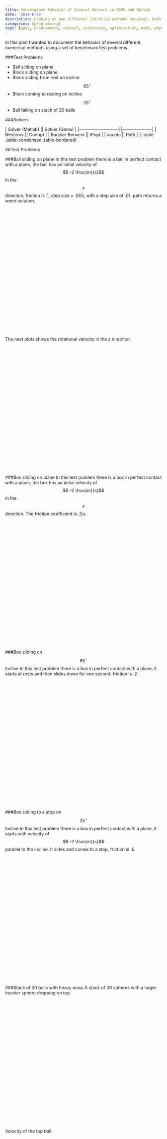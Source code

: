 ```yaml
---
title: Convergence Behavior of Several Solvers in GAMS and Matlab
date: '2014-6-05'
description: Looking at how different iterative methods converge, both in gams and in matlab
categories: [programming]
tags: [gams, programming, contact, constraint, optimization, math, physics]
---
```



In this post I wanted to document the behavior of several different numerical methods using a set of benchmark test problems. 

###Test Problems

 - Ball sliding on plane
 - Block sliding on plane
 - Block sliding from rest on incline $$65^\circ$$
 - Block coming to resting on incline $$25^\circ$$
 - Ball falling on stack of 20 balls

###Solvers

| Solver (Matlab)    || Solver (Gams) |
|--------------------||---------------|
| Nesterov           || Conopt        |
| Barzilai-Borwein   || IPopt         |
| Jacobi             || Path          |
{:.table .table-condensed .table-bordered}

##Test Problems

###Ball sliding on plane
In this test problem there is a ball in perfect contact with a plane, the ball has an initial velocity of $$ -2 \frac{m}{s}$$ in the $$x$$ direction. friction is .1, step size = .005, with a step size of .01, path returns a weird solution.

<script type="text/javascript">
$(function () {
        $('#ball_rolling_vx').highcharts({
        	chart: {zoomType: 'xy'},
            title: {
                text: 'Ball X Velocity',
                x: -20 //center
            },
            subtitle: {
                text: 'Chrono::Engine - Matlab Interface',
                x: -20
            },
            xAxis: {
            	title: {text: 'Time [s]'},
                categories: [0.01,0.02,0.03,0.04,0.05,0.06,0.07,0.08,0.09,0.1,0.11,0.12,0.13,0.14,0.15,0.16,0.17,0.18,0.19,0.2,0.21,0.22,0.23,0.24,0.25,0.26,0.27,0.28,0.29,0.3,0.31,0.32,0.33,0.34,0.35,0.36,0.37,0.38,0.39,0.4,0.41,0.42,0.43,0.44,0.45,0.46,0.47,0.48,0.49,0.5,0.51,0.52,0.53,0.54,0.55,0.56,0.57,0.58,0.59,0.6,0.61,0.62,0.63,0.64,0.65,0.66,0.67,0.68,0.69,0.7,0.71,0.72,0.73,0.74,0.75,0.76,0.77,0.78,0.79,0.8,0.81,0.82,0.83,0.84,0.85,0.86,0.87,0.88,0.89,0.9,0.91,0.92,0.93,0.94,0.95,0.96,0.97,0.98,0.99,1.0],
                labels:{
                step: 8, // this will show every second label
                maxStaggerLines: 1
            }
            },
            yAxis: {
                title: {text: 'Velocity [m/s]'},
                plotLines: [{
                    value: 0,
                    width: 1,
                    color: '#808080'
                }]
            },
            tooltip: {valueSuffix: 'm/s'},
            legend: {
                layout: 'horizontal',
                align: 'center',
                verticalAlign: 'bottom',
                borderWidth: 0
            },

            series: [{
                name: 'Nesterov',
                color: '#556270',
                marker : {enabled : true,radius : 3},
                data: [1.95669,1.94165,1.93149,1.92627,1.92604,1.9308,1.94051,1.89314,1.83882,1.81916,1.79959,1.77993,1.76027,1.74066,1.72106,1.70148,1.68188,1.66213,1.64261,1.62294,1.6033,1.58365,1.56413,1.54449,1.52481,1.50527,1.4856,1.46598,1.44634,1.42853,1.42852,1.42853,1.42853,1.42853,1.42853,1.42853,1.42853,1.42853,1.42853,1.42853,1.42854,1.42854,1.42854,1.42855,1.42855,1.42855,1.42854,1.42854,1.42854,1.42854,1.42854,1.42854,1.42854,1.42854,1.42854,1.42854,1.42854,1.42853,1.42854,1.42854,1.42854,1.42854,1.42854,1.42854,1.42854,1.42854,1.42854,1.42855,1.42855,1.42855,1.42855,1.42854,1.42855,1.42855,1.42855,1.42855,1.42854,1.42855,1.42854,1.42854,1.42853,1.42854,1.42853,1.42854,1.42854,1.42854,1.42854,1.42854,1.42854,1.42854,1.42854,1.42854,1.42854,1.42854,1.42854,1.42854,1.42854,1.42854,1.42854,1.42853
]
            }, {
            	name: 'Mosek',
                color: '#C7F464',
                marker : {enabled : true,radius : 3},
                data: [1.95669,1.94165,1.93148,1.92627,1.92604,1.9308,1.94051,1.89318,1.83883,1.81918,1.79959,1.77991,1.76029,1.74065,1.72104,1.70146,1.68188,1.66215,1.6426,1.62294,1.6033,1.58365,1.56413,1.54449,1.52479,1.50526,1.4856,1.46597,1.44633,1.42853,1.42852,1.42853,1.42853,1.42853,1.42853,1.42853,1.42853,1.42853,1.42853,1.42853,1.42854,1.42854,1.42854,1.42855,1.42855,1.42855,1.42854,1.42854,1.42854,1.42854,1.42854,1.42854,1.42854,1.42854,1.42854,1.42854,1.42854,1.42853,1.42854,1.42854,1.42854,1.42854,1.42854,1.42854,1.42854,1.42854,1.42854,1.42855,1.42855,1.42855,1.42854,1.42854,1.42855,1.42854,1.42854,1.42854,1.42854,1.42854,1.42854,1.42854,1.42853,1.42853,1.42853,1.42853,1.42854,1.42853,1.42853,1.42853,1.42854,1.42853,1.42853,1.42853,1.42853,1.42853,1.42853,1.42853,1.42854,1.42854,1.42854,1.42853]
            }, {
                name: 'Gurobi',
                color: '#4ECDC4',
                marker : {enabled : true,radius : 3},
                data: [1.95669,1.94164,1.93147,1.92624,1.92601,1.93076,1.94047,1.89408,1.83883,1.81899,1.79961,1.78002,1.76023,1.74073,1.72113,1.70148,1.68186,1.66217,1.6425,1.62292,1.60323,1.58379,1.56412,1.5444,1.52485,1.50534,1.48561,1.46603,1.44655,1.42852,1.42855,1.42855,1.42855,1.42855,1.42855,1.42854,1.42854,1.42855,1.42855,1.42855,1.42855,1.42855,1.42854,1.42855,1.42855,1.42855,1.42854,1.42855,1.42855,1.42855,1.42855,1.42855,1.42855,1.42855,1.42855,1.42855,1.42854,1.42854,1.42854,1.42855,1.42854,1.42854,1.42855,1.42854,1.42855,1.42855,1.42855,1.42856,1.42856,1.42856,1.42856,1.42856,1.42856,1.42856,1.42856,1.42856,1.42856,1.42857,1.42856,1.42857,1.42856,1.42856,1.42857,1.42857,1.42856,1.42856,1.42857,1.42856,1.42857,1.42857,1.42857,1.42857,1.42857,1.42857,1.42857,1.42857,1.42857,1.42857,1.42858,1.42858]
            }, {
                name: 'Conopt',
                color: '#FF6B6B',
                marker : {enabled : true,radius : 3},
                data: [1.95669,1.94158,1.93135,1.92607,1.92576,1.93046,1.9401,1.95462,1.82475,1.82351,1.82753,1.76503,1.7634,1.76728,1.69851,1.69369,1.69453,1.70105,1.65489,1.61861,1.62062,1.58876,1.56145,1.53071,1.52934,1.51228,1.49074,1.46817,1.4451,1.42861,1.42861,1.42861,1.4286,1.42861,1.42861,1.42861,1.4286,1.4286,1.4286,1.4286,1.4286,1.4286,1.42859,1.4286,1.4286,1.4286,1.4286,1.42859,1.42859,1.42859,1.42859,1.42859,1.42859,1.42859,1.42859,1.42859,1.4286,1.4286,1.4286,1.4286,1.4286,1.4286,1.4286,1.4286,1.4286,1.42861,1.42861,1.42861,1.42861,1.42861,1.42861,1.42861,1.4286,1.4286,1.4286,1.42859,1.42859,1.42858,1.42858,1.42859,1.42858,1.42858,1.42858,1.42858,1.42858,1.42859,1.42859,1.42859,1.42859,1.4286,1.4286,1.42859,1.42859,1.42859,1.42859,1.42859,1.4286,1.4286,1.4286,1.42861]
            }, {
              name: 'Ipopt',
                color: '#ECD078',
                marker : {enabled : true,radius : 3},
                data: [1.95669,1.94161,1.93141,1.92615,1.92588,1.9306,1.94027,1.95483,1.82481,1.82352,1.8275,1.76585,1.7645,1.7686,1.71513,1.71648,1.6766,1.67822,1.64138,1.61146,1.61102,1.57868,1.55958,1.54201,1.51988,1.50656,1.48704,1.46746,1.44554,1.42858,1.42859,1.42859,1.42859,1.42859,1.42859,1.42859,1.42859,1.42859,1.42859,1.42859,1.42859,1.42859,1.42859,1.42859,1.42859,1.42859,1.42859,1.42859,1.42859,1.42859,1.42859,1.42859,1.42859,1.42859,1.42859,1.4286,1.42859,1.42859,1.4286,1.4286,1.4286,1.4286,1.42861,1.42861,1.4286,1.42861,1.42861,1.42862,1.42862,1.42861,1.42862,1.42862,1.42861,1.42861,1.4286,1.4286,1.4286,1.4286,1.4286,1.4286,1.4286,1.4286,1.42861,1.42861,1.42861,1.42861,1.42861,1.4286,1.42861,1.42861,1.42861,1.42861,1.42861,1.4286,1.4286,1.4286,1.4286,1.4286,1.4286,1.4286]
            }, {
                name: 'Path',
                color: '#FFFFFF',
                marker : {enabled : true,radius : 3},
                data: [1.95669,1.94165,1.93147,1.92624,1.92601,1.93076,1.94047,1.89308,1.83882,1.81913,1.79951,1.77991,1.76021,1.74059,1.72097,1.70138,1.68185,1.66214,1.64249,1.62285,1.60324,1.58367,1.56402,1.54442,1.52483,1.5052,1.48552,1.46594,1.4463,1.42853,1.42853,1.42853,1.42852,1.42853,1.42853,1.42853,1.42853,1.42854,1.42854,1.42853,1.42853,1.42853,1.42854,1.42854,1.42854,1.42855,1.42855,1.42855,1.42855,1.42855,1.42856,1.42856,1.42856,1.42855,1.42855,1.42855,1.42855,1.42855,1.42855,1.42856,1.42856,1.42856,1.42856,1.42856,1.42856,1.42856,1.42856,1.42856,1.42856,1.42855,1.42855,1.42855,1.42855,1.42855,1.42855,1.42855,1.42855,1.42855,1.42855,1.42855,1.42855,1.42855,1.42856,1.42856,1.42856,1.42855,1.42855,1.42855,1.42855,1.42855,1.42855,1.42855,1.42855,1.42854,1.42854,1.42854,1.42854,1.42854,1.42854,1.42855]
            }

            ]
        });
    });
</script>
<div id="ball_rolling_vx" style="min-width: 310px; height: 400px; margin: 0 auto"></div>


The next plots shows the rotational velocity in the z direction

<script type="text/javascript">
$(function () {
        $('#ball_rolling_wz').highcharts({
        	chart: {zoomType: 'xy'},
            title: {
                text: 'Ball Rotational Velocity',
                x: -20 //center
            },
            subtitle: {
                text: 'Chrono::Engine - Matlab Interface',
                x: -20
            },
            xAxis: {
            	title: {text: 'Time [s]'},
                categories: [0.01,0.02,0.03,0.04,0.05,0.06,0.07,0.08,0.09,0.1,0.11,0.12,0.13,0.14,0.15,0.16,0.17,0.18,0.19,0.2,0.21,0.22,0.23,0.24,0.25,0.26,0.27,0.28,0.29,0.3,0.31,0.32,0.33,0.34,0.35,0.36,0.37,0.38,0.39,0.4,0.41,0.42,0.43,0.44,0.45,0.46,0.47,0.48,0.49,0.5,0.51,0.52,0.53,0.54,0.55,0.56,0.57,0.58,0.59,0.6,0.61,0.62,0.63,0.64,0.65,0.66,0.67,0.68,0.69,0.7,0.71,0.72,0.73,0.74,0.75,0.76,0.77,0.78,0.79,0.8,0.81,0.82,0.83,0.84,0.85,0.86,0.87,0.88,0.89,0.9,0.91,0.92,0.93,0.94,0.95,0.96,0.97,0.98,0.99,1.0],
                labels:{
                step: 4, // this will show every second label
                maxStaggerLines: 1
            }
            },
            yAxis: {
                title: {text: 'Velocity [m/s]'},
                plotLines: [{
                    value: 0,
                    width: 1,
                    color: '#808080'
                }]
            },
            tooltip: {valueSuffix: 'm/s'},
            legend: {
                layout: 'horizontal',
                align: 'center',
                verticalAlign: 'bottom',
                borderWidth: 0
            },

            series: [{
                name: 'Nesterov',
                color: '#556270',
                marker : {enabled : true,radius : 3},
                data: [0.186195,0.186195,0.186195,0.186195,0.186195,0.186195,0.186195,0.281601,0.40286,0.452013,0.500924,0.550066,0.599215,0.648232,0.697224,0.746184,0.795191,0.844568,0.893361,0.942563,0.991652,1.04077,1.08957,1.13864,1.18786,1.23669,1.28587,1.3349,1.38399,1.42853,1.42852,1.42853,1.42853,1.42853,1.42853,1.42853,1.42853,1.42853,1.42853,1.42853,1.42854,1.42854,1.42854,1.42855,1.42855,1.42855,1.42854,1.42854,1.42854,1.42854,1.42854,1.42854,1.42854,1.42854,1.42854,1.42854,1.42854,1.42853,1.42854,1.42854,1.42854,1.42854,1.42854,1.42854,1.42854,1.42854,1.42854,1.42855,1.42855,1.42855,1.42855,1.42854,1.42855,1.42855,1.42855,1.42855,1.42854,1.42855,1.42854,1.42854,1.42853,1.42854,1.42853,1.42854,1.42854,1.42854,1.42854,1.42854,1.42854,1.42854,1.42854,1.42854,1.42854,1.42854,1.42854,1.42854,1.42854,1.42854,1.42854,1.42853]
            }, {
            	name: 'Mosek',
                color: '#C7F464',
                marker : {enabled : true,radius : 3},
                data: [0.186198,0.186198,0.186198,0.186198,0.186198,0.186198,0.186198,0.281527,0.402852,0.451961,0.500929,0.550123,0.599147,0.648247,0.697273,0.746227,0.795192,0.844527,0.893383,0.942564,0.991653,1.04077,1.08957,1.13864,1.1879,1.23672,1.28587,1.33492,1.38401,1.42852,1.42852,1.42853,1.42853,1.42853,1.42853,1.42853,1.42853,1.42853,1.42853,1.42853,1.42854,1.42854,1.42854,1.42855,1.42855,1.42855,1.42854,1.42854,1.42854,1.42854,1.42854,1.42854,1.42854,1.42854,1.42854,1.42854,1.42854,1.42853,1.42854,1.42854,1.42854,1.42854,1.42854,1.42854,1.42854,1.42854,1.42854,1.42855,1.42855,1.42855,1.42854,1.42854,1.42855,1.42854,1.42854,1.42854,1.42854,1.42854,1.42854,1.42854,1.42853,1.42853,1.42853,1.42853,1.42854,1.42853,1.42853,1.42853,1.42854,1.42853,1.42853,1.42853,1.42853,1.42853,1.42853,1.42853,1.42854,1.42854,1.42854,1.42853]
            }, {
                name: 'Gurobi',
                color: '#4ECDC4',
                marker : {enabled : true,radius : 3},
                data: [0.186254,0.186265,0.186265,0.186265,0.186265,0.186265,0.186266,0.279966,0.402934,0.452501,0.50095,0.549932,0.599397,0.648141,0.697117,0.746257,0.795315,0.844555,0.893702,0.942672,0.991902,1.0405,1.08968,1.13896,1.18785,1.23661,1.28594,1.33491,1.3836,1.42865,1.42855,1.42855,1.42855,1.42855,1.42855,1.42854,1.42854,1.42855,1.42855,1.42855,1.42855,1.42855,1.42854,1.42855,1.42855,1.42855,1.42854,1.42855,1.42855,1.42855,1.42855,1.42855,1.42855,1.42855,1.42855,1.42855,1.42854,1.42854,1.42854,1.42855,1.42854,1.42854,1.42855,1.42855,1.42855,1.42855,1.42855,1.42856,1.42856,1.42856,1.42856,1.42857,1.42856,1.42856,1.42856,1.42856,1.42856,1.42856,1.42856,1.42857,1.42856,1.42856,1.42857,1.42856,1.42856,1.42856,1.42856,1.42856,1.42857,1.42857,1.42857,1.42857,1.42857,1.42857,1.42857,1.42857,1.42857,1.42857,1.42858,1.42858]
            }, {
                name: 'Conopt',
                color: '#FF6B6B',
                marker : {enabled : true,radius : 3},
                data: [0.186195,0.186371,0.186523,0.186699,0.186891,0.18705,0.187242,0.187434,0.441866,0.441915,0.441976,0.591866,0.592023,0.59205,0.766674,0.766723,0.766804,0.766853,0.865863,0.953844,0.953901,1.02901,1.09654,1.17724,1.17742,1.22075,1.27409,1.32997,1.38738,1.42861,1.42861,1.42861,1.4286,1.42861,1.42861,1.42861,1.4286,1.4286,1.4286,1.4286,1.4286,1.4286,1.42859,1.4286,1.4286,1.4286,1.4286,1.42859,1.42859,1.42859,1.42859,1.42859,1.42859,1.42859,1.42859,1.42859,1.4286,1.4286,1.4286,1.4286,1.4286,1.4286,1.4286,1.4286,1.4286,1.42861,1.42861,1.42861,1.42861,1.42861,1.42861,1.42861,1.4286,1.4286,1.4286,1.42859,1.42859,1.42858,1.42858,1.42859,1.42858,1.42858,1.42858,1.42858,1.42858,1.42859,1.42859,1.42859,1.42859,1.4286,1.4286,1.42859,1.42859,1.42859,1.42859,1.42859,1.4286,1.4286,1.4286,1.42861]
            }, {
              name: 'Ipopt',
                color: '#ECD078',
                marker : {enabled : true,radius : 3},
                data: [0.186195,0.186295,0.186395,0.186495,0.186595,0.186695,0.186795,0.186895,0.441568,0.441668,0.441768,0.589136,0.589236,0.589336,0.712654,0.712754,0.808824,0.808924,0.896545,0.973712,0.973812,1.05359,1.10129,1.14505,1.20062,1.23379,1.28261,1.33156,1.38621,1.42858,1.42859,1.42859,1.42859,1.42859,1.42859,1.42859,1.42859,1.42859,1.42859,1.42859,1.42859,1.42859,1.42859,1.42859,1.42859,1.42859,1.42859,1.42859,1.42859,1.42859,1.42859,1.42859,1.42859,1.42859,1.42859,1.4286,1.42859,1.42859,1.4286,1.4286,1.4286,1.4286,1.42861,1.42861,1.4286,1.42861,1.42861,1.42862,1.42862,1.42861,1.42862,1.42862,1.42861,1.42861,1.4286,1.4286,1.4286,1.4286,1.4286,1.4286,1.4286,1.4286,1.42861,1.42861,1.42861,1.42861,1.42861,1.4286,1.42861,1.42861,1.42861,1.42861,1.42861,1.4286,1.4286,1.4286,1.4286,1.4286,1.4286,1.4286]
            }, {
                name: 'Path',
                color: '#FFFFFF',
                marker : {enabled : true,radius : 3},
                data: [0.186195,0.186215,0.186233,0.18625,0.186267,0.186284,0.186302,0.281728,0.402864,0.452077,0.501135,0.550151,0.599364,0.648426,0.697466,0.746446,0.795277,0.844532,0.893632,0.942743,0.991784,1.04071,1.08985,1.13882,1.18779,1.23687,1.28605,1.33502,1.3841,1.42853,1.42853,1.42853,1.42852,1.42853,1.42853,1.42853,1.42853,1.42854,1.42854,1.42853,1.42853,1.42853,1.42854,1.42854,1.42854,1.42855,1.42855,1.42855,1.42855,1.42855,1.42856,1.42856,1.42856,1.42855,1.42855,1.42855,1.42855,1.42855,1.42855,1.42856,1.42856,1.42856,1.42856,1.42856,1.42856,1.42856,1.42856,1.42856,1.42856,1.42855,1.42855,1.42855,1.42855,1.42855,1.42855,1.42855,1.42855,1.42855,1.42855,1.42855,1.42855,1.42855,1.42856,1.42856,1.42856,1.42855,1.42855,1.42855,1.42855,1.42855,1.42855,1.42855,1.42855,1.42854,1.42854,1.42854,1.42854,1.42854,1.42854,1.42855]
            }

            ]
        });
    });
</script>
<div id="ball_rolling_wz" style="min-width: 310px; height: 400px; margin: 0 auto"></div>


###Box sliding on plane
In this test problem there is a box in perfect contact with a plane, the box has an initial velocity of $$ -2 \frac{m}{s}$$ in the $$x$$ direction. The friction coefficient is .3;s



<script type="text/javascript">
$(function () {
        $('#block_sliding_vx').highcharts({
        	chart: {zoomType: 'xy'},
            title: {
                text: 'Block X Velocity',
                x: -20 //center
            },
            subtitle: {
                text: 'Chrono::Engine - Matlab Interface',
                x: -20
            },
            xAxis: {
            	title: {text: 'Time [s]'},
                categories: [0.01,0.015,0.02,0.025,0.03,0.035,0.04,0.045,0.05,0.055,0.06,0.065,0.07,0.075,0.08,0.085,0.09,0.095,0.1,0.105,0.11,0.115,0.12,0.125,0.13,0.135,0.14,0.145,0.15,0.155,0.16,0.165,0.17,0.175,0.18,0.185,0.19,0.195,0.2,0.205,0.21,0.215,0.22,0.225,0.23,0.235,0.24,0.245,0.25,0.255,0.26,0.265,0.27,0.275,0.28,0.285,0.29,0.295,0.3,0.305,0.31,0.315,0.32,0.325,0.33,0.335,0.34,0.345,0.35,0.355,0.36,0.365,0.37,0.375,0.38,0.385,0.39,0.395,0.4,0.405,0.41,0.415,0.42,0.425,0.43,0.435,0.44,0.445,0.45,0.455,0.46,0.465,0.47,0.475,0.48,0.485,0.49,0.495,0.5,0.505,0.51,0.515,0.52,0.525,0.53,0.535,0.54,0.545,0.55,0.555,0.56,0.565,0.57,0.575,0.58,0.585,0.59,0.595,0.6,0.605,0.61,0.615,0.62,0.625,0.63,0.635,0.64,0.645,0.65,0.655,0.66,0.665,0.67,0.675,0.68,0.685,0.69,0.695,0.7,0.705,0.71,0.715,0.72,0.725,0.73,0.735,0.74,0.745,0.75,0.755,0.76,0.765,0.77,0.775,0.78,0.785,0.79,0.795,0.8,0.805,0.81,0.815,0.82,0.825,0.83,0.835,0.84,0.845,0.85,0.855,0.86,0.865,0.87,0.875,0.88,0.885,0.89,0.895,0.9,0.905,0.91,0.915,0.92,0.925,0.93,0.935,0.94,0.945,0.95,0.955,0.96,0.965,0.97,0.975,0.98,0.985,0.99,0.995,1],
                labels:{
                step: 4, // this will show every second label
                maxStaggerLines: 1
            }
            },
            yAxis: {
                title: {text: 'Velocity [m/s]'},
                plotLines: [{
                    value: 0,
                    width: 1,
                    color: '#808080'
                }]
            },
            tooltip: {valueSuffix: 'm/s'},
            legend: {
                layout: 'horizontal',
                align: 'center',
                verticalAlign: 'bottom',
                borderWidth: 0
            },

            series: [{
                name: 'Nesterov',
                color: '#556270',
                marker : {enabled : true,radius : 3},
                data: [1.90861,1.88276,1.86174,1.84569,1.83476,1.82903,1.82855,1.83333,1.84333,1.85846,1.87859,1.82997,1.64016,1.61072,1.58128,1.55187,1.52243,1.493,1.46357,1.43413,1.40471,1.37529,1.34584,1.31642,1.28699,1.25755,1.22812,1.19869,1.16928,1.13984,1.11041,1.08098,1.05155,1.02212,0.992697,0.963256,0.933828,0.9044,0.874959,0.845545,0.816104,0.786676,0.757248,0.72782,0.698379,0.668951,0.639524,0.610096,0.580668,0.551241,0.521813,0.492385,0.462944,0.433517,0.404089,0.374662,0.345235,0.315807,0.286367,0.25694,0.227513,0.198087,0.168661,0.139236,0.109813,0.0803796,0.0509693,0.0216067,2.23518e-05,2.89139e-12,7.07559e-11,2.89126e-12,1.62507e-10,1.77703e-12,1.49145e-12,1.45887e-11,2.95799e-12,4.21224e-10,9.99512e-11,1.23636e-11,4.38615e-11,1.33186e-12,2.8915e-12,2.63523e-10,4.1536e-10,7.89612e-11,4.99853e-11,1.16566e-11,1.46924e-12,2.16785e-13,2.17611e-11,2.89889e-12,2.2025e-11,6.56301e-11,1.90103e-10,6.32654e-11,4.59225e-12,8.54003e-11,2.89711e-12,7.89699e-11]
            }, {
            	name: 'Mosek',
                color: '#C7F464',
                marker : {enabled : true,radius : 3},
                data: [1.90861,1.88276,1.86174,1.84569,1.83476,1.82903,1.82855,1.83333,1.84333,1.85846,1.87859,1.83,1.64015,1.61072,1.58128,1.55186,1.52242,1.49299,1.46356,1.43414,1.40469,1.37528,1.34584,1.31643,1.28698,1.25757,1.22814,1.1987,1.16926,1.13985,1.11041,1.08097,1.05155,1.02212,0.992694,0.963255,0.933827,0.9044,0.874972,0.845531,0.816103,0.786675,0.757247,0.72782,0.698392,0.668951,0.639536,0.610095,0.580668,0.55124,0.521811,0.492371,0.462956,0.433516,0.404088,0.374661,0.345234,0.315793,0.286379,0.256939,0.227512,0.198086,0.16866,0.139222,0.109799,0.0803787,0.0509684,0.0216059,2.18897e-05,9.32475e-07,9.32475e-07,9.32475e-07,9.32475e-07,9.32475e-07,2.14113e-05,9.32476e-07,9.32475e-07,9.32475e-07,9.32475e-07,9.32475e-07,2.14113e-05,9.32475e-07,9.32475e-07,9.32475e-07,9.32475e-07,9.32475e-07,2.14113e-05,9.32476e-07,9.32475e-07,9.32475e-07,9.32475e-07,9.32475e-07,2.14113e-05,9.32475e-07,9.32475e-07,9.32475e-07,9.32475e-07,9.32475e-07,2.14113e-05,9.32476e-07]
            }, {
                name: 'Gurobi',
                color: '#4ECDC4',
                marker : {enabled : true,radius : 3},
                data: [1.90861,1.88276,1.86173,1.84568,1.83474,1.82901,1.82852,1.8333,1.84329,1.85841,1.87854,1.83082,1.64021,1.61071,1.5813,1.55177,1.52233,1.493,1.46357,1.43399,1.4049,1.37522,1.34577,1.31635,1.28694,1.25754,1.22813,1.19858,1.16921,1.13983,1.11049,1.081,1.05159,1.02211,0.992697,0.963255,0.93373,0.904276,0.874941,0.845445,0.816025,0.78672,0.757351,0.727818,0.698309,0.668869,0.639498,0.609798,0.580672,0.551201,0.522001,0.492445,0.462878,0.4335,0.404172,0.374665,0.34541,0.315733,0.286287,0.257134,0.2275,0.19822,0.168669,0.139124,0.1099,0.0804152,0.0510491,0.0215651,0.000863228,0.00010286,1.94629e-05,9.63242e-05,0.000100661,0.000180573,0.000148283,4.94951e-05,0.000504928,0.00010097,0.000156107,7.07033e-06,0.000178741,4.80411e-05,0.00026469,0.000253378,0.000244192,0.000232651,0.000208024,7.69623e-05,1.54418e-05,4.0568e-05,0.00015176,6.08057e-05,8.98349e-05,0.000570834,0.000175047,7.11656e-05,0.000274394,0.000258677,0.000249012,0.000239309]
            }, {
                name: 'Conopt',
                color: '#FF6B6B',
                marker : {enabled : true,radius : 3},
                data: [1.90861,1.88248,1.86116,1.84482,1.83359,1.82757,1.8268,1.83129,1.841,1.85586,1.87574,1.82622,1.58284,1.57083,1.5649,1.54765,1.5506,1.55972,1.50416,1.43161,1.41564,1.36526,1.34688,1.35184,1.23385,1.21962,1.21317,1.21463,1.22398,1.23607,1.05974,1.04106,1.0314,1.03103,1.03995,1.03975,0.898383,0.880838,0.873953,0.878043,0.883369,0.76541,0.758947,0.756174,0.747537,0.650291,0.642009,0.648629,0.587917,0.537723,0.531523,0.535717,0.474954,0.443576,0.405252,0.372746,0.342881,0.310019,0.30608,0.271202,0.235448,0.196905,0.177537,0.146254,0.115513,0.0810194,0.055704,0.0263339,0.00121444,7.22087e-10,8.89244e-10,1.15153e-09,1.27235e-09,1.13224e-09,1.06974e-09,1.00416e-09,1.09174e-09,1.18698e-09,1.26978e-09,1.30233e-09,1.34938e-09,1.38269e-09,1.23092e-09,1.29953e-09,9.29564e-10,8.61642e-10,7.31567e-10,7.20501e-10,8.0114e-10,6.27894e-10,6.92291e-10,5.97745e-10,6.43386e-10,5.71092e-10,6.04624e-10,7.03397e-10,7.97476e-10,6.49695e-10,7.53769e-10,6.20976e-10]
            }, {
              name: 'Ipopt',
                color: '#ECD078',
                marker : {enabled : true,radius : 3},
                data: [1.90861,1.88261,1.86142,1.84522,1.83412,1.82823,1.82759,1.83222,1.84206,1.85704,1.87704,1.85197,1.62084,1.59696,1.57801,1.54785,1.53561,1.493,1.45423,1.43598,1.39256,1.359,1.35917,1.27035,1.25957,1.25638,1.2428,1.25114,1.13937,1.13496,1.1247,1.08125,1.04681,1.01882,0.98569,0.967778,0.942616,0.898866,0.875421,0.84322,0.813681,0.775261,0.745864,0.726801,0.675086,0.6642,0.631915,0.591608,0.579096,0.529795,0.527936,0.478703,0.447779,0.430225,0.395751,0.371853,0.329867,0.308426,0.275703,0.24619,0.218881,0.188271,0.16759,0.131249,0.102032,0.0726137,0.0431937,0.0139053,5.21321e-09,5.21321e-09,5.21321e-09,5.21321e-09,5.21321e-09,5.21321e-09,5.21321e-09,5.21321e-09,5.21321e-09,5.21321e-09,5.21321e-09,5.21321e-09,5.21321e-09,5.21321e-09,5.21321e-09,5.21321e-09,5.21321e-09,5.21321e-09,5.21321e-09,5.21321e-09,5.21321e-09,5.21321e-09,5.21321e-09,5.21321e-09,5.21321e-09,5.21321e-09,5.21321e-09,5.21321e-09,5.21321e-09,5.21321e-09,5.21321e-09,5.21321e-09]
            }, {
  				name: 'Path',
                color: '#FFFFFF',
                marker : {enabled : true,radius : 3},
                data: [1.90861,1.88273,1.86166,1.84559,1.83462,1.82886,1.82835,1.8331,1.84307,1.85818,1.87828,1.82314,1.6398,1.61037,1.58092,1.55149,1.52205,1.49262,1.46317,1.43374,1.4043,1.37487,1.34544,1.316,1.28656,1.25715,1.22772,1.19828,1.16884,1.1394,1.10997,1.08054,1.05111,1.02167,0.992227,0.962808,0.933377,0.904166,0.874746,0.845316,0.815881,0.786437,0.757007,0.727573,0.698155,0.66871,0.639278,0.609832,0.580415,0.550971,0.521539,0.49211,0.462675,0.433246,0.403823,0.374393,0.344959,0.315529,0.286087,0.256648,0.227218,0.197803,0.168362,0.138933,0.0705143,0.0157227,8.00296e-11,3.86875e-10,6.95631e-10,1.00441e-09,1.31305e-09,1.62147e-09,1.92963e-09,2.23746e-09,2.54485e-09,2.8518e-09,3.15824e-09,3.4641e-09,3.76935e-09,4.0739e-09,4.37773e-09,4.68077e-09,4.98297e-09,5.28428e-09,5.58463e-09,5.884e-09,6.18229e-09,6.47948e-09,6.77548e-09,7.07027e-09,7.3638e-09,7.65599e-09,7.94677e-09,8.23612e-09,8.52403e-09,8.81038e-09,9.09514e-09,9.37828e-09,9.65973e-09,9.93942e-09]
            }

            ]
        });
    });
</script>
<div id="block_sliding_vx" style="min-width: 310px; height: 400px; margin: 0 auto"></div>


###Box sliding on $$65^\circ$$ Incline
In this test problem there is a box in perfect contact with a plane, it starts at rests and then slides down for one second. friction is .2



<script type="text/javascript">
$(function () {
        $('#block_65inlcine_vx').highcharts({
        	chart: {zoomType: 'xy'},
            title: {
                text: 'Block Velocity Magnitude',
                x: -20 //center
            },
            subtitle: {
                text: 'Chrono::Engine - Matlab Interface',
                x: -20
            },
            xAxis: {
            	title: {text: 'Time [s]'},
                categories: [0.01,0.02,0.03,0.04,0.05,0.06,0.07,0.08,0.09,0.1,0.11,0.12,0.13,0.14,0.15,0.16,0.17,0.18,0.19,0.2,0.21,0.22,0.23,0.24,0.25,0.26,0.27,0.28,0.29,0.3,0.31,0.32,0.33,0.34,0.35,0.36,0.37,0.38,0.39,0.4,0.41,0.42,0.43,0.44,0.45,0.46,0.47,0.48,0.49,0.5,0.51,0.52,0.53,0.54,0.55,0.56,0.57,0.58,0.59,0.6,0.61,0.62,0.63,0.64,0.65,0.66,0.67,0.68,0.69,0.7,0.71,0.72,0.73,0.74,0.75,0.76,0.77,0.78,0.79,0.8,0.81,0.82,0.83,0.84,0.85,0.86,0.87,0.88,0.89,0.9,0.91,0.92,0.93,0.94,0.95,0.96,0.97,0.98,0.99,1],
                labels:{
                step: 4, // this will show every second label
                maxStaggerLines: 1
            }
            },
            yAxis: {
                title: {text: 'Velocity [m/s]'},
                plotLines: [{
                    value: 0,
                    width: 1,
                    color: '#808080'
                }]
            },
            tooltip: {valueSuffix: 'm/s'},
            legend: {
                layout: 'horizontal',
                align: 'center',
                verticalAlign: 'bottom',
                borderWidth: 0
            },

            series: [{
                name: 'Nesterov',
                color: '#556270',
                marker : {enabled : true,radius : 3},
                data: [0.0197629,0.100052,0.180612,0.26122,0.34184,0.422455,0.503074,0.583685,0.664311,0.744903,0.825535,0.906156,0.986765,1.06738,1.148,1.22861,1.3092,1.38985,1.47045,1.55109,1.6317,1.71232,1.79292,1.87355,1.95416,2.03479,2.11538,2.19602,2.27664,2.35725,2.43787,2.51847,2.59909,2.67969,2.76034,2.84094,2.92157,3.00218,3.0828,3.16341,3.24404,3.32464,3.40526,3.48588,3.5665,3.64712,3.72774,3.80834,3.88896,3.96958,4.05021,4.13081,4.21143,4.29206,4.37266,4.45328,4.53392,4.61451,4.69514,4.77574,4.85624,4.93727,5.01759,5.09808,5.17868,5.25934,5.34022,5.42042,5.50083,5.58185,5.66293,5.74337,5.82382,5.90454,5.98474,6.06516,6.14615,6.22722,6.3077,6.38829,6.46875,6.54949,6.62967,6.7101,6.79112,6.87217,6.95263,7.03303,7.11352,7.19442,7.27462,7.35506,7.43604,7.51713,7.59732,7.67657,7.75877,7.83939,7.92003,8.00065]
            }, {
            	name: 'Mosek',
                color: '#C7F464',
                marker : {enabled : true,radius : 3},
                data: [0.0197631,0.100052,0.180623,0.261227,0.34183,0.422449,0.503061,0.583676,0.6643,0.744922,0.82552,0.906133,0.986754,1.06737,1.148,1.22861,1.30924,1.38986,1.47046,1.55108,1.63169,1.71232,1.79293,1.87356,1.95415,2.03478,2.11538,2.19601,2.27662,2.35725,2.43786,2.51848,2.59911,2.67971,2.76032,2.84095,2.92157,3.00217,3.08278,3.16341,3.24402,3.32466,3.40526,3.48588,3.56649,3.64711,3.72774,3.80833,3.88898,3.96958,4.05021,4.13083,4.21143,4.29205,4.37267,4.45329,4.5339,4.61452,4.69513,4.77575,4.85622,4.93728,5.01757,5.09805,5.17867,5.2593,5.33992,5.42056,5.50148,5.58166,5.6621,5.74311,5.82349,5.90474,5.98523,6.0658,6.14627,6.22675,6.30764,6.38784,6.46823,6.54925,6.63033,6.71081,6.79123,6.87197,6.95214,7.03256,7.11356,7.19464,7.27512,7.35554,7.43628,7.51649,7.5969,7.67787,7.75894,7.83944,7.91986,8.00061]
            }, {
                name: 'Gurobi',
                color: '#4ECDC4',
                marker : {enabled : true,radius : 3},
                data: [0.0197637,0.100055,0.180503,0.261335,0.341853,0.422473,0.503064,0.583653,0.664274,0.744853,0.825512,0.90626,0.986768,1.06737,1.14798,1.22858,1.30926,1.38986,1.47049,1.55106,1.63171,1.71224,1.79299,1.87345,1.95403,2.03468,2.11538,2.19593,2.27661,2.35724,2.43797,2.51847,2.59916,2.67973,2.76026,2.84103,2.92155,3.00218,3.08264,3.16337,3.24402,3.32459,3.40528,3.48589,3.56647,3.64713,3.72773,3.80839,3.88896,3.96968,4.05021,4.13084,4.21154,4.29199,4.37273,4.45321,4.53384,4.61446,4.69511,4.77572,4.85526,4.93651,5.01755,5.09796,5.17922,5.25965,5.34021,5.42088,5.5015,5.5839,5.6629,5.74286,5.82404,5.90618,5.98525,6.06583,6.14667,6.22569,6.30612,6.39047,6.4706,6.5497,6.62872,6.70893,6.79029,6.87225,6.95253,7.03259,7.11409,7.19432,7.27445,7.35591,7.43617,7.51626,7.59774,7.67807,7.75813,7.83966,7.9199,7.99988]
            }, {
                name: 'Conopt',
                color: '#FF6B6B',
                marker : {enabled : true,radius : 3},
                data: [0.0197628,0.098891,0.180265,0.258036,0.346219,0.417835,0.505796,0.572586,0.656546,0.743892,0.833643,0.911504,0.969557,1.05447,1.14155,1.23015,1.32019,1.40304,1.47523,1.53241,1.6094,1.6955,1.78284,1.86181,1.9499,2.03901,2.10678,2.19544,2.27252,2.35953,2.44717,2.52819,2.60537,2.69489,2.76092,2.82678,2.89638,2.98357,3.06613,3.14437,3.23214,3.31392,3.39982,3.48844,3.5764,3.64582,3.73464,3.82268,3.90476,3.98181,4.0713,4.13684,4.20904,4.2806,4.36892,4.45571,4.53382,4.62251,4.71156,4.78625,4.85723,4.94606,5.03512,5.08778,5.1757,5.23155,5.31849,5.40537,5.45701,5.54302,5.62944,5.71623,5.80339,5.89089,5.9534,6.04031,6.1276,6.19971,6.28694,6.37449,6.46229,6.55042,6.61412,6.70189,6.78988,6.87813,6.96663,7.05541,7.11188,7.20026,7.28888,7.37774,7.42679,7.51484,7.60315,7.6918,7.78067,7.86971,7.959,8.0485]
            }, {
              name: 'Ipopt',
                color: '#ECD078',
                marker : {enabled : true,radius : 3},
                data: [0.0197626,0.102193,0.17889,0.257323,0.344124,0.416696,0.503575,0.59391,0.659042,0.747286,0.833402,0.900456,0.983966,1.06521,1.14812,1.2188,1.30661,1.38726,1.46795,1.54316,1.6245,1.71306,1.78916,1.86721,1.94089,2.02882,2.10511,2.17785,2.26536,2.35369,2.43184,2.5207,2.59734,2.68655,2.77635,2.86668,2.87854,2.96379,3.0498,3.13652,3.22387,3.30357,3.39149,3.47994,3.56888,3.65829,3.7384,3.82819,3.91838,4.00893,4.06678,4.13975,4.19536,4.28382,4.36187,4.42789,4.50184,4.58952,4.67763,4.75475,4.83116,4.9081,4.99605,5.06893,5.15694,5.24531,5.33401,5.4102,5.49906,5.58822,5.67767,5.74489,5.83418,5.90356,5.99276,6.08223,6.17196,6.26193,6.30463,6.35085,6.41416,6.48681,6.56058,6.64724,6.73419,6.82145,6.90899,6.97915,7.0666,7.15432,7.2423,7.33054,7.41902,7.50775,7.5676,7.65596,7.74456,7.83338,7.92241,8.01165]
            }, {
  				name: 'Path',
                color: '#FFFFFF',
                marker : {enabled : true,radius : 3},
                data: [0.0197627,0.0704328,0.155619,0.23223,0.312828,0.393432,0.474042,0.55466,0.582111,0.669463,0.74765,0.826867,0.907484,0.988089,1.0687,1.14932,1.22991,1.31052,1.39114,1.47174,1.55235,1.63296,1.71357,1.79419,1.87478,1.95541,2.03601,2.11663,2.19724,2.27785,2.35843,2.43906,2.51967,2.60029,2.68088,2.76148,2.8421,2.92273,3.00332,3.08393,3.16454,3.24516,3.32575,3.40636,3.48696,3.56765,3.64825,3.72886,3.80946,3.89008,3.97068,4.05129,4.13189,4.21249,4.29309,4.3737,4.45432,4.53492,4.61552,4.69614,4.77674,4.85723,4.90848,4.979,5.0667,5.1547,5.24286,5.30606,5.3943,5.46564,5.55235,5.63345,5.7127,5.79345,5.87553,5.95629,6.03598,6.11584,6.19647,6.27709,6.35769,6.4383,6.51877,6.59949,6.67968,6.76008,6.84109,6.92215,7.00124,7.08242,7.16346,7.24457,7.32369,7.40562,7.48556,7.56659,7.64764,7.7281,7.8085,7.88923]
            }

            ]
        });
    });
</script>
<div id="block_65inlcine_vx" style="min-width: 310px; height: 400px; margin: 0 auto"></div>

###Box sliding to a stop on $$25^\circ$$ Incline
In this test problem there is a box in perfect contact with a plane, it starts with velocity of $$ -2 \frac{m}{s}$$ parallel to the incline. It sides and comes to a stop, friction is .6



<script type="text/javascript">
$(function () {
        $('#block_25incline_v').highcharts({
        	chart: {zoomType: 'xy'},
            title: {
                text: 'Block Velocity Magnitude',
                x: -20 //center
            },
            subtitle: {
                text: 'Chrono::Engine - Matlab Interface',
                x: -20
            },
            xAxis: {
            	title: {text: 'Time [s]'},
                categories: [0.01,0.02,0.03,0.04,0.05,0.06,0.07,0.08,0.09,0.1,0.11,0.12,0.13,0.14,0.15,0.16,0.17,0.18,0.19,0.2,0.21,0.22,0.23,0.24,0.25,0.26,0.27,0.28,0.29,0.3,0.31,0.32,0.33,0.34,0.35,0.36,0.37,0.38,0.39,0.4,0.41,0.42,0.43,0.44,0.45,0.46,0.47,0.48,0.49,0.5,0.51,0.52,0.53,0.54,0.55,0.56,0.57,0.58,0.59,0.6,0.61,0.62,0.63,0.64,0.65,0.66,0.67,0.68,0.69,0.7,0.71,0.72,0.73,0.74,0.75,0.76,0.77,0.78,0.79,0.8,0.81,0.82,0.83,0.84,0.85,0.86,0.87,0.88,0.89,0.9,0.91,0.92,0.93,0.94,0.95,0.96,0.97,0.98,0.99,1],
                labels:{
                step: 4, // this will show every second label
                maxStaggerLines: 1
            }
            },
            yAxis: {
                title: {text: 'Velocity [m/s]'},
                plotLines: [{
                    value: 0,
                    width: 1,
                    color: '#808080'
                }]
            },
            tooltip: {valueSuffix: 'm/s'},
            legend: {
                layout: 'horizontal',
                align: 'center',
                verticalAlign: 'bottom',
                borderWidth: 0
            },

            series: [{
                name: 'Nesterov',
                color: '#556270',
                marker : {enabled : true,radius : 3},
                data: [0.649784,0.646991,0.658955,0.684905,0.723335,0.772386,0.830177,0.895017,0.665951,0.651865,0.639976,0.628062,0.616159,0.604339,0.592444,0.580562,0.56864,0.556788,0.544904,0.532995,0.521119,0.509234,0.497336,0.485444,0.473595,0.461684,0.449811,0.43791,0.426008,0.414176,0.402268,0.390311,0.378436,0.366585,0.354697,0.342846,0.330939,0.319073,0.307164,0.295284,0.283359,0.271514,0.259622,0.247737,0.235848,0.223972,0.212079,0.200153,0.188336,0.176421,0.164508,0.152651,0.140768,0.12887,0.116963,0.105107,0.093229,0.0813375,0.0694523,0.0575412,0.0457017,0.0338215,0.0219747,0.0101601,0.00067141,5.15704e-10,3.11618e-10,8.22825e-11,1.04443e-10,8.88656e-10,4.93022e-10,8.88687e-10,3.98573e-11,1.65983e-10,7.21066e-10,1.32525e-10,4.62158e-10,9.21746e-11,7.21057e-10,4.63891e-11,6.76926e-11,8.88686e-10,7.95751e-11,3.49879e-10,4.38641e-10,6.82209e-10,3.03289e-10,1.78386e-10,2.05236e-10,3.11617e-10,6.27565e-11,6.82209e-10,8.88058e-11,4.92784e-10,1.66082e-10,5.26695e-10,1.13102e-10,2.9063e-10,7.61593e-11,5.26696e-10]
            }, {
            	name: 'Mosek',
                color: '#C7F464',
                marker : {enabled : true,radius : 3},
                data: [0.649784,0.64699,0.658954,0.684903,0.723333,0.772384,0.830174,0.895014,0.66596,0.651893,0.639972,0.628071,0.616186,0.604284,0.59241,0.580562,0.56867,0.556798,0.544895,0.532962,0.521108,0.509242,0.497341,0.485485,0.473596,0.461684,0.449811,0.437879,0.426024,0.414176,0.402277,0.390394,0.378443,0.36662,0.354716,0.342836,0.330937,0.319055,0.307162,0.295308,0.283372,0.271465,0.259583,0.247735,0.235846,0.223957,0.212053,0.200191,0.188305,0.17645,0.164529,0.152587,0.140718,0.128883,0.116995,0.1051,0.0932225,0.0813369,0.0694242,0.0575752,0.045709,0.0338202,0.0219504,0.0101785,0.000661514,9.96941e-06,9.97323e-06,1.25303e-05,9.76505e-06,1.94777e-05,9.76488e-06,1.19822e-05,9.76534e-06,4.7501e-06,1.01607e-05,1.86513e-05,9.76514e-06,9.76491e-06,9.76522e-06,9.75601e-06,9.76496e-06,9.35332e-06,9.76485e-06,9.76565e-06,9.76219e-06,9.76495e-06,3.66209e-05,9.76285e-06,9.7556e-06,9.76525e-06,9.76611e-06,9.76532e-06,1.66876e-05,9.76023e-06,9.7649e-06,3.17242e-06,9.47617e-06,3.17012e-06,1.80471e-05,9.76492e-06]
            }, {
                name: 'Gurobi',
                color: '#4ECDC4',
                marker : {enabled : true,radius : 3},
                data: [0.649784,0.646976,0.658926,0.684862,0.723282,0.772323,0.830106,0.89494,0.66619,0.651794,0.640101,0.628182,0.616276,0.604313,0.59245,0.580565,0.568648,0.556813,0.545074,0.533034,0.521113,0.509052,0.497259,0.485338,0.473627,0.461481,0.449653,0.437769,0.425911,0.41407,0.402115,0.390317,0.378449,0.366845,0.35448,0.342811,0.331493,0.319463,0.307556,0.295289,0.283358,0.271491,0.259565,0.247614,0.235838,0.223907,0.212074,0.200063,0.188416,0.176669,0.164227,0.152677,0.140455,0.129313,0.11652,0.104916,0.0930931,0.0813211,0.0695265,0.0576766,0.0456888,0.0335465,0.0220632,0.0104664,0.000838956,0.000410461,0.000407107,0.000407091,0.000407091,0.000407091,0.000407091,0.000407091,0.000407091,0.000407091,0.000407091,0.000407091,0.000407091,0.000407091,0.000407091,0.000407091,0.000407091,0.000407091,0.000407091,0.000407091,0.000407091,0.000407091,0.000407091,0.000407091,0.000407091,0.000407091,0.000407091,0.000407091,0.000407091,0.000407092,0.000407092,0.000407092,0.000407092,0.000407092,0.000407092,0.000407091]
            }, {
                name: 'Conopt',
                color: '#FF6B6B',
                marker : {enabled : true,radius : 3},
                data: [0.649784,0.646805,0.658465,0.684119,0.722241,0.771005,0.828572,0.89326,0.626586,0.646168,0.692535,0.587385,0.62486,0.589432,0.624748,0.618294,0.632581,0.635783,0.495327,0.509062,0.540528,0.586883,0.644927,0.65656,0.531249,0.573628,0.443825,0.460531,0.496456,0.540043,0.601239,0.412311,0.437278,0.478189,0.533671,0.372665,0.407032,0.423698,0.441727,0.320848,0.325489,0.358025,0.4119,0.288914,0.303146,0.345805,0.360561,0.271261,0.287023,0.332267,0.244219,0.268273,0.31319,0.220559,0.254571,0.209232,0.24506,0.22168,0.174719,0.194629,0.181855,0.145105,0.175961,0.146692,0.12302,0.157341,0.131331,0.105621,0.0828404,0.0888005,0.0820731,0.0506989,0.0417049,0.0310351,0.0234678,0.0119007,0.00164783,5.2694e-05,1.14065e-11,1.14065e-11,1.14065e-11,1.14065e-11,1.14065e-11,1.14065e-11,1.14065e-11,1.14065e-11,1.14065e-11,1.14065e-11,1.14065e-11,1.14065e-11,1.14065e-11,1.14065e-11,1.14065e-11,1.14065e-11,1.14065e-11,1.14065e-11,1.14065e-11,1.14065e-11,1.14065e-11,1.14065e-11]
            }, {
              name: 'Ipopt',
                color: '#ECD078',
                marker : {enabled : true,radius : 3},
                data: [0.649784,0.646843,0.658645,0.684427,0.722695,0.771594,0.829245,0.893957,0.616984,0.652606,0.677487,0.634386,0.613773,0.587849,0.585491,0.632141,0.552183,0.596696,0.553647,0.541497,0.544025,0.495944,0.485014,0.486022,0.495631,0.461529,0.425333,0.468153,0.420765,0.408433,0.398264,0.373597,0.380013,0.360884,0.358665,0.33411,0.312628,0.308459,0.300654,0.285108,0.271736,0.259479,0.247467,0.235549,0.223586,0.211641,0.1997,0.187794,0.175876,0.170809,0.158947,0.147059,0.135196,0.123302,0.11137,0.0995062,0.0876511,0.0757708,0.0638901,0.0519527,0.0401195,0.0282534,0.0163996,0.00474512,1.78554e-08,1.78337e-08,1.78337e-08,1.78337e-08,1.78337e-08,1.78337e-08,1.78337e-08,1.78337e-08,1.78337e-08,1.78337e-08,1.78337e-08,1.78337e-08,1.78337e-08,1.78337e-08,1.78337e-08,1.78337e-08,1.78337e-08,1.78337e-08,1.78337e-08,1.78337e-08,1.78337e-08,1.78337e-08,1.78337e-08,1.78337e-08,1.78337e-08,1.78337e-08,1.78337e-08,1.78337e-08,1.78337e-08,1.78337e-08,1.78337e-08,1.78337e-08,1.78337e-08,1.78337e-08,1.78337e-08,1.78337e-08]
            }, {
  				name: 'Path',
                color: '#FFFFFF',
                marker : {enabled : true,radius : 3},
                data: [0.649784,0.646991,0.658955,0.684905,0.723335,0.772386,0.830177,0.895017,0.665951,0.651865,0.639976,0.628062,0.616159,0.604339,0.592444,0.580562,0.56864,0.556788,0.544904,0.532995,0.521119,0.509234,0.497336,0.485444,0.473595,0.461684,0.449811,0.43791,0.426008,0.414176,0.402268,0.390311,0.378436,0.366585,0.354697,0.342846,0.330939,0.319073,0.307164,0.295284,0.283359,0.271514,0.259622,0.247737,0.235848,0.223972,0.212079,0.200153,0.188336,0.176421,0.164508,0.152651,0.140768,0.12887,0.116963,0.105107,0.093229,0.0813375,0.0694523,0.0575412,0.0457017,0.0338215,0.0219747,0.0101601,0.00067141,5.15704e-10,3.11618e-10,8.22825e-11,1.04443e-10,8.88656e-10,4.93022e-10,8.88687e-10,3.98573e-11,1.65983e-10,7.21066e-10,1.32525e-10,4.62158e-10,9.21746e-11,7.21057e-10,4.63891e-11,6.76926e-11,8.88686e-10,7.95751e-11,3.49879e-10,4.38641e-10,6.82209e-10,3.03289e-10,1.78386e-10,2.05236e-10,3.11617e-10,6.27565e-11,6.82209e-10,8.88058e-11,4.92784e-10,1.66082e-10,5.26695e-10,1.13102e-10,2.9063e-10,7.61593e-11,5.26696e-10]
            }

            ]
        });
    });
</script>
<div id="block_25incline_v" style="min-width: 310px; height: 400px; margin: 0 auto"></div>


###Stack of 20 balls with heavy mass
A stack of 20 spheres with a larger heavier sphere dropping on top

<script type="text/javascript">
$(function () {
        $('#ball_stack_20_p').highcharts({
        	chart: {zoomType: 'xy'},
            title: {
                text: 'Ball Y Position',
                x: -20 //center
            },
            subtitle: {
                text: 'Chrono::Engine - Matlab Interface',
                x: -20
            },
            xAxis: {
            	title: {text: 'Time [s]'},
                categories: [0.01,0.02,0.03,0.04,0.05,0.06,0.07,0.08,0.09,0.1,0.11,0.12,0.13,0.14,0.15,0.16,0.17,0.18,0.19,0.2,0.21,0.22,0.23,0.24,0.25,0.26,0.27,0.28,0.29,0.3,0.31,0.32,0.33,0.34,0.35,0.36,0.37,0.38,0.39,0.4,0.41,0.42,0.43,0.44,0.45,0.46,0.47,0.48,0.49,0.5,0.51,0.52,0.53,0.54,0.55,0.56,0.57,0.58,0.59,0.6,0.61,0.62,0.63,0.64,0.65,0.66,0.67,0.68,0.69,0.7,0.71,0.72,0.73,0.74,0.75,0.76,0.77,0.78,0.79,0.8,0.81,0.82,0.83,0.84,0.85,0.86,0.87,0.88,0.89,0.9,0.91,0.92,0.93,0.94,0.95,0.96,0.97,0.98,0.99,1],
                labels:{
                step: 4, // this will show every second label
                maxStaggerLines: 1
            }
            },
            yAxis: {
                title: {text: 'Velocity [m/s]'},
                plotLines: [{
                    value: 0,
                    width: 1,
                    color: '#808080'
                }]
            },
            tooltip: {valueSuffix: 'm/s'},
            legend: {
                layout: 'horizontal',
                align: 'center',
                verticalAlign: 'bottom',
                borderWidth: 0
            },

            series: [{
                name: 'Nesterov',
                color: '#556270',
                marker : {enabled : true,radius : 3},
                data: [3.99902,3.99706,3.99411,3.99019,3.98529,3.9794,3.97253,3.96468,3.95586,3.94605,3.93525,3.92348,3.91073,3.897,3.88228,3.86658,3.84991,3.83225,3.81361,3.79399,3.77339,3.75181,3.72924,3.7057,3.68118,3.65567,3.62918,3.60171,3.57327,3.54384,3.51342,3.48203,3.44966,3.41631,3.38197,3.34665,3.31036,3.27308,3.23482,3.19558,3.15536,3.11416,3.07197,3.02881,2.98467,2.93954,2.89343,2.84634,2.79828,2.74923,2.69919,2.64818,2.6,2.6,2.6,2.6,2.6,2.6,2.6,2.6,2.6,2.6,2.6,2.6,2.6,2.6,2.6,2.6,2.6,2.6,2.6,2.6,2.6,2.6,2.6,2.6,2.6,2.6,2.6,2.6,2.6,2.6,2.6,2.6,2.6,2.6,2.6,2.6,2.6,2.6,2.6,2.6,2.6,2.6,2.6,2.6,2.6,2.6,2.6,2.6]
            }, {
            	name: 'Barzilai-Borwein',
                color: '#C7F464',
                marker : {enabled : true,radius : 3},
                data: [3.99902,3.99706,3.99411,3.99019,3.98529,3.9794,3.97253,3.96468,3.95586,3.94605,3.93525,3.92348,3.91073,3.897,3.88228,3.86658,3.84991,3.83225,3.81361,3.79399,3.77339,3.75181,3.72924,3.7057,3.68118,3.65567,3.62918,3.60171,3.57327,3.54384,3.51342,3.48203,3.44966,3.41631,3.38197,3.34665,3.31036,3.27308,3.23482,3.19558,3.15536,3.11416,3.07197,3.02881,2.98467,2.93954,2.89343,2.84634,2.79828,2.74923,2.69919,2.64818,2.6,2.6,2.6,2.6,2.6,2.6,2.6,2.6,2.6,2.6,2.6,2.6,2.6,2.6,2.6,2.6,2.6,2.6,2.6,2.6,2.6,2.6,2.6,2.6,2.6,2.6,2.6,2.6,2.6,2.6,2.6,2.6,2.6,2.6,2.60002,2.6,2.6,2.6,2.6,2.6,2.6,2.6,2.60002,2.6,2.6,2.6,2.6,2.6]
            }, {
                name: 'Jacobi',
                color: '#4ECDC4',
                marker : {enabled : true,radius : 3},
                data: [3.99902,3.99706,3.99411,3.99019,3.98529,3.9794,3.97253,3.96468,3.95586,3.94605,3.93525,3.92348,3.91073,3.897,3.88228,3.86658,3.84991,3.83225,3.81361,3.79399,3.77339,3.75181,3.72924,3.7057,3.68118,3.65567,3.62918,3.60171,3.57327,3.54384,3.51342,3.48203,3.44966,3.41631,3.38197,3.34665,3.31036,3.27308,3.23482,3.19558,3.15536,3.11416,3.07197,3.02881,2.98467,2.93954,2.89343,2.84634,2.79828,2.74923,2.69919,2.64818,2.59737,2.5762,2.56603,2.56576,2.57319,2.5846,2.59614,2.6067,2.61628,2.62488,2.6325,2.63913,2.64478,2.64946,2.65315,2.65586,2.65759,2.65834,2.65811,2.6569,2.6547,2.65153,2.64737,2.64224,2.63612,2.62902,2.62094,2.61188,2.60184,2.59408,2.59057,2.58945,2.59035,2.59256,2.59521,2.59752,2.599,2.59952,2.59915,2.59821,2.59709,2.5961,2.59547,2.59525,2.5954,2.5958,2.59627,2.59669]
            }, {
                name: 'Conopt',
                color: '#FF6B6B',
                marker : {enabled : true,radius : 3},
                data: [3.99902,3.99706,3.99411,3.99019,3.98529,3.9794,3.97253,3.96468,3.95586,3.94605,3.93525,3.92348,3.91073,3.897,3.88228,3.86658,3.84991,3.83225,3.81361,3.79399,3.77339,3.75181,3.72924,3.7057,3.68118,3.65567,3.62918,3.60171,3.57327,3.54384,3.51342,3.48203,3.44966,3.41631,3.38197,3.34665,3.31036,3.27308,3.23482,3.19558,3.15536,3.11416,3.07197,3.02881,2.98467,2.93954,2.89343,2.84634,2.79828,2.74923,2.69919,2.64818,2.6,2.6,2.6,2.6,2.6,2.6,2.6,2.6,2.6,2.6,2.6,2.6,2.6,2.6,2.6,2.6,2.6,2.6,2.6,2.6,2.6,2.6,2.6,2.6,2.6,2.6,2.6,2.6,2.6,2.6,2.6,2.6,2.6,2.6,2.6,2.6,2.6,2.6,2.6,2.6,2.6,2.6,2.6,2.6,2.6,2.6,2.6,2.6]
            }, {
              name: 'Ipopt',
                color: '#ECD078',
                marker : {enabled : true,radius : 3},
                data: [3.99902,3.99706,3.99411,3.99019,3.98529,3.9794,3.97253,3.96468,3.95586,3.94605,3.93525,3.92348,3.91073,3.897,3.88228,3.86658,3.84991,3.83225,3.81361,3.79399,3.77339,3.75181,3.72924,3.7057,3.68118,3.65567,3.62918,3.60171,3.57327,3.54384,3.51342,3.48203,3.44966,3.41631,3.38197,3.34665,3.31036,3.27308,3.23482,3.19558,3.15536,3.11416,3.07197,3.02881,2.98467,2.93954,2.89343,2.84634,2.79828,2.74923,2.69919,2.64818,2.6,2.6,2.6,2.6,2.6,2.6,2.6,2.6,2.6,2.6,2.6,2.6,2.6,2.6,2.6,2.6,2.6,2.6,2.6,2.6,2.6,2.6,2.6,2.6,2.6,2.6,2.6,2.6,2.6,2.6,2.6,2.6,2.6,2.6,2.6,2.6,2.6,2.6,2.6,2.6,2.6,2.6,2.6,2.6,2.6,2.6,2.6,2.6]
            }, {
  				name: 'Path',
                color: '#FFFFFF',
                marker : {enabled : true,radius : 3},
                data: [3.99902,3.99706,3.99411,3.99019,3.98529,3.9794,3.97253,3.96468,3.95586,3.94605,3.93525,3.92348,3.91073,3.897,3.88228,3.86658,3.84991,3.83225,3.81361,3.79399,3.77339,3.75181,3.72924,3.7057,3.68118,3.65567,3.62918,3.60171,3.57327,3.54384,3.51342,3.48203,3.44966,3.41631,3.38197,3.34665,3.31036,3.27308,3.23482,3.19558,3.15536,3.11416,3.07197,3.02881,2.98467,2.93954,2.89343,2.84634,2.79828,2.74923,2.69919,2.64818,2.6,2.6,2.6,2.6,2.6,2.6,2.6,2.6,2.6,2.6,2.6,2.6,2.6,2.6,2.6,2.6,2.6,2.6,2.6,2.6,2.6,2.6,2.6,2.6,2.6,2.6,2.6,2.6,2.6,2.6,2.6,2.6,2.6,2.6,2.6,2.6,2.6,2.6,2.6,2.6,2.6,2.6,2.6,2.6,2.6,2.6,2.6,2.6]
            }

            ]
        });
    });
</script>
<div id="ball_stack_20_p" style="min-width: 310px; height: 400px; margin: 0 auto"></div>

Velocity of the top ball:



<script type="text/javascript">
$(function () {
        $('#ball_stack_20_v').highcharts({
        	chart: {zoomType: 'xy'},
            title: {
                text: 'Ball Y Velocity',
                x: -20 //center
            },
            subtitle: {
                text: 'Chrono::Engine - Matlab Interface',
                x: -20
            },
            xAxis: {
            	title: {text: 'Time [s]'},
                categories: [0.01,0.02,0.03,0.04,0.05,0.06,0.07,0.08,0.09,0.1,0.11,0.12,0.13,0.14,0.15,0.16,0.17,0.18,0.19,0.2,0.21,0.22,0.23,0.24,0.25,0.26,0.27,0.28,0.29,0.3,0.31,0.32,0.33,0.34,0.35,0.36,0.37,0.38,0.39,0.4,0.41,0.42,0.43,0.44,0.45,0.46,0.47,0.48,0.49,0.5,0.51,0.52,0.53,0.54,0.55,0.56,0.57,0.58,0.59,0.6,0.61,0.62,0.63,0.64,0.65,0.66,0.67,0.68,0.69,0.7,0.71,0.72,0.73,0.74,0.75,0.76,0.77,0.78,0.79,0.8,0.81,0.82,0.83,0.84,0.85,0.86,0.87,0.88,0.89,0.9,0.91,0.92,0.93,0.94,0.95,0.96,0.97,0.98,0.99,1],
                labels:{
                step: 4, // this will show every second label
                maxStaggerLines: 1
            }
            },
            yAxis: {
                title: {text: 'Velocity [m/s]'},
                plotLines: [{
                    value: 0,
                    width: 1,
                    color: '#808080'
                }]
            },
            tooltip: {valueSuffix: 'm/s'},
            legend: {
                layout: 'horizontal',
                align: 'center',
                verticalAlign: 'bottom',
                borderWidth: 0
            },

            series: [{
                name: 'Nesterov',
                color: '#556270',
                marker : {enabled : true,radius : 3},
                data: [-0.0981,-0.1962,-0.2943,-0.3924,-0.4905,-0.5886,-0.6867,-0.7848,-0.8829,-0.981,-1.0791,-1.1772,-1.2753,-1.3734,-1.4715,-1.5696,-1.6677,-1.7658,-1.8639,-1.962,-2.0601,-2.1582,-2.2563,-2.3544,-2.4525,-2.5506,-2.6487,-2.7468,-2.8449,-2.943,-3.0411,-3.1392,-3.2373,-3.3354,-3.4335,-3.5316,-3.6297,-3.7278,-3.8259,-3.924,-4.0221,-4.1202,-4.2183,-4.3164,-4.4145,-4.5126,-4.6107,-4.7088,-4.8069,-4.905,-5.0031,-5.1012,-4.81819,6.04E-06,-1.71E-05,9.67E-07,3.41E-05,-3.48E-05,2.53E-05,-2.29E-05,-2.91E-05,3.67E-05,-1.04E-05,3.67E-05,-2.28E-05,-2.07E-06,2.53E-05,-6.17E-05,3.72E-05,1.00E-05,1.34E-05,-4.71E-05,1.32E-05,1.60E-05,1.12E-06,-2.31E-05,2.52E-05,-2.93E-05,-2.29E-05,3.72E-05,1.32E-05,1.28E-05,-4.96E-05,7.29E-05,-9.47E-05,6.14E-05,-1.65E-05,4.31E-05,-2.24E-05,-2.27E-05,2.82E-05,-1.94E-05,4.25E-06,-7.89E-06,-2.62E-05,3.71E-05,-2.28E-05,2.81E-05,-5.27E-05,3.09E-05]
            }, {
            	name: 'Barzilai-Borwein',
                color: '#C7F464',
                marker : {enabled : true,radius : 3},
                data: [-0.0981,-0.1962,-0.2943,-0.3924,-0.4905,-0.5886,-0.6867,-0.7848,-0.8829,-0.981,-1.0791,-1.1772,-1.2753,-1.3734,-1.4715,-1.5696,-1.6677,-1.7658,-1.8639,-1.962,-2.0601,-2.1582,-2.2563,-2.3544,-2.4525,-2.5506,-2.6487,-2.7468,-2.8449,-2.943,-3.0411,-3.1392,-3.2373,-3.3354,-3.4335,-3.5316,-3.6297,-3.7278,-3.8259,-3.924,-4.0221,-4.1202,-4.2183,-4.3164,-4.4145,-4.5126,-4.6107,-4.7088,-4.8069,-4.905,-5.0031,-5.1012,-4.81821,1.04E-05,2.53E-05,-1.86E-06,-2.27E-05,1.08E-05,-1.04E-05,6.71E-06,-1.08E-05,3.69E-05,-1.04E-05,-2.91E-05,2.53E-05,1.12E-06,1.27E-05,-5.85E-05,6.11E-05,-2.53E-05,-2.27E-05,0.000429639,-0.000476837,6.15E-05,2.50E-05,-3.54E-05,3.43E-05,-3.50E-05,6.11E-05,-4.66E-05,1.60E-05,1.60E-05,-2.31E-05,-2.01E-05,1.12E-06,-1.49E-06,0.00176157,-0.00172704,-4.69E-05,9.69E-06,-1.12E-05,1.01E-05,1.34E-05,-7.82E-06,0.00162585,-0.0016056,-2.27E-05,3.43E-05,-8.27E-05,8.53E-05]
            }, {
                name: 'Jacobi',
                color: '#4ECDC4',
                marker : {enabled : true,radius : 3},
                data: [-0.0981,-0.1962,-0.2943,-0.3924,-0.4905,-0.5886,-0.6867,-0.7848,-0.8829,-0.981,-1.0791,-1.1772,-1.2753,-1.3734,-1.4715,-1.5696,-1.6677,-1.7658,-1.8639,-1.962,-2.0601,-2.1582,-2.2563,-2.3544,-2.4525,-2.5506,-2.6487,-2.7468,-2.8449,-2.943,-3.0411,-3.1392,-3.2373,-3.3354,-3.4335,-3.5316,-3.6297,-3.7278,-3.8259,-3.924,-4.0221,-4.1202,-4.2183,-4.3164,-4.4145,-4.5126,-4.6107,-4.7088,-4.8069,-4.905,-5.0031,-5.1012,-5.08085,-2.11785,-1.01657,-0.0273068,0.743447,1.14134,1.15402,1.05592,0.957823,0.859723,0.761623,0.663523,0.565423,0.467323,0.369223,0.271123,0.173023,0.0749233,-0.0231767,-0.121277,-0.219377,-0.317477,-0.415577,-0.513677,-0.611777,-0.709877,-0.807977,-0.906077,-1.00418,-0.775344,-0.351785,-0.111386,0.0897071,0.220966,0.264719,0.231287,0.148377,0.0515051,-0.0370807,-0.0932915,-0.112334,-0.0986265,-0.0637275,-0.021595,0.0154036,0.0393006,0.047391,0.0416409]
            }, {
                name: 'Conopt',
                color: '#FF6B6B',
                marker : {enabled : true,radius : 3},
                data: [-0.0981,-0.1962,-0.2943,-0.3924,-0.4905,-0.5886,-0.6867,-0.7848,-0.8829,-0.981,-1.0791,-1.1772,-1.2753,-1.3734,-1.4715,-1.5696,-1.6677,-1.7658,-1.8639,-1.962,-2.0601,-2.1582,-2.2563,-2.3544,-2.4525,-2.5506,-2.6487,-2.7468,-2.8449,-2.943,-3.0411,-3.1392,-3.2373,-3.3354,-3.4335,-3.5316,-3.6297,-3.7278,-3.8259,-3.924,-4.0221,-4.1202,-4.2183,-4.3164,-4.4145,-4.5126,-4.6107,-4.7088,-4.8069,-4.905,-5.0031,-5.1012,-4.81815,-3.76E-05,-2.24E-05,3.73E-06,-7.45E-06,-1.08E-05,2.53E-05,-4.84E-06,1.90E-05,1.01E-05,-3.20E-05,2.46E-05,-1.97E-05,2.50E-05,-2.31E-05,1.12E-06,7.08E-06,-1.08E-05,5.22E-05,-4.99E-05,-2.24E-06,3.76E-05,-7.04E-05,4.62E-05,-2.31E-05,1.04E-05,-1.08E-05,-1.04E-05,2.24E-05,3.73E-05,-3.50E-05,1.30E-05,1.49E-06,-1.71E-05,-1.49E-06,5.25E-05,-3.76E-05,-1.12E-05,1.30E-05,1.38E-05,-4.69E-05,-4.47E-06,5.81E-05,-7.38E-05,3.43E-05,-5.22E-06,1.30E-05,-1.86E-06]
            }, {
              name: 'Ipopt',
                color: '#ECD078',
                marker : {enabled : true,radius : 3},
                data: [-0.0981,-0.1962,-0.2943,-0.3924,-0.4905,-0.5886,-0.6867,-0.7848,-0.8829,-0.981,-1.0791,-1.1772,-1.2753,-1.3734,-1.4715,-1.5696,-1.6677,-1.7658,-1.8639,-1.962,-2.0601,-2.1582,-2.2563,-2.3544,-2.4525,-2.5506,-2.6487,-2.7468,-2.8449,-2.943,-3.0411,-3.1392,-3.2373,-3.3354,-3.4335,-3.5316,-3.6297,-3.7278,-3.8259,-3.924,-4.0221,-4.1202,-4.2183,-4.3164,-4.4145,-4.5126,-4.6107,-4.7088,-4.8069,-4.905,-5.0031,-5.1012,-4.81815,-3.76E-05,-2.24E-05,3.73E-06,-7.45E-06,-1.08E-05,2.53E-05,-4.84E-06,1.90E-05,1.01E-05,-3.20E-05,2.46E-05,-1.97E-05,2.50E-05,-2.31E-05,1.12E-06,7.08E-06,-1.08E-05,5.22E-05,-4.99E-05,-2.24E-06,3.76E-05,-7.04E-05,4.62E-05,-2.31E-05,1.04E-05,-1.08E-05,-1.04E-05,2.24E-05,3.73E-05,-3.50E-05,1.30E-05,1.49E-06,-1.71E-05,-1.49E-06,5.25E-05,-3.76E-05,-1.12E-05,1.30E-05,1.38E-05,-4.69E-05,-4.47E-06,5.81E-05,-7.38E-05,3.43E-05,-5.22E-06,1.30E-05,-1.86E-06]
            }, {
  				name: 'Path',
                color: '#FFFFFF',
                marker : {enabled : true,radius : 3},
                data: [-0.0981,-0.1962,-0.2943,-0.3924,-0.4905,-0.5886,-0.6867,-0.7848,-0.8829,-0.981,-1.0791,-1.1772,-1.2753,-1.3734,-1.4715,-1.5696,-1.6677,-1.7658,-1.8639,-1.962,-2.0601,-2.1582,-2.2563,-2.3544,-2.4525,-2.5506,-2.6487,-2.7468,-2.8449,-2.943,-3.0411,-3.1392,-3.2373,-3.3354,-3.4335,-3.5316,-3.6297,-3.7278,-3.8259,-3.924,-4.0221,-4.1202,-4.2183,-4.3164,-4.4145,-4.5126,-4.6107,-4.7088,-4.8069,-4.905,-5.0031,-5.1012,-4.81819,-1.12E-06,-7.82E-06,-3.46E-05,4.32E-05,-1.08E-05,2.53E-05,-4.66E-05,1.01E-05,1.34E-05,3.76E-05,-4.36E-05,3.73E-05,-5.89E-05,7.60E-05,-8.53E-05,3.73E-05,1.49E-06,4.95E-05,-7.08E-05,1.64E-05,1.60E-05,1.49E-06,-1.86E-06,-2.27E-05,-1.71E-05,4.28E-05,2.16E-05,-2.87E-05,-1.49E-06,1.12E-06,2.27E-05,-8.27E-05,5.55E-05,1.90E-05,4.10E-06,-3.76E-05,1.23E-05,-2.31E-05,-1.12E-06,3.76E-05,-2.31E-05,1.04E-05,-1.08E-05,1.34E-05,-1.34E-05,3.69E-05,-4.95E-05
]
            }

            ]
        });
    });
</script>
<div id="ball_stack_20_v" style="min-width: 310px; height: 400px; margin: 0 auto"></div>

